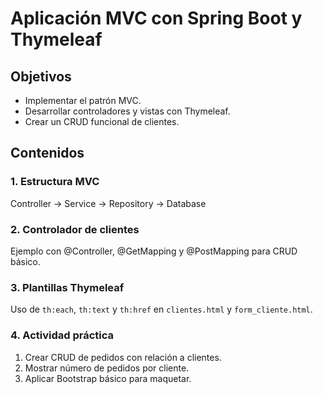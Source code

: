 # Aplicación MVC con Spring Boot y Thymeleaf

## Objetivos
- Implementar el patrón MVC.
- Desarrollar controladores y vistas con Thymeleaf.
- Crear un CRUD funcional de clientes.

## Contenidos

### 1. Estructura MVC
Controller → Service → Repository → Database

### 2. Controlador de clientes
Ejemplo con @Controller, @GetMapping y @PostMapping para CRUD básico.

### 3. Plantillas Thymeleaf
Uso de `th:each`, `th:text` y `th:href` en `clientes.html` y `form_cliente.html`.

### 4. Actividad práctica
1. Crear CRUD de pedidos con relación a clientes.
2. Mostrar número de pedidos por cliente.
3. Aplicar Bootstrap básico para maquetar.
